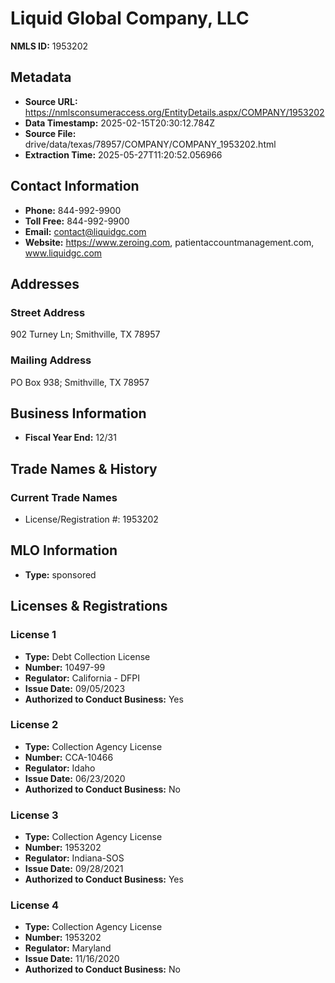 # Liquid Global Company, LLC

**NMLS ID:** 1953202

## Metadata
- **Source URL:** https://nmlsconsumeraccess.org/EntityDetails.aspx/COMPANY/1953202
- **Data Timestamp:** 2025-02-15T20:30:12.784Z
- **Source File:** drive/data/texas/78957/COMPANY/COMPANY_1953202.html
- **Extraction Time:** 2025-05-27T11:20:52.056966

## Contact Information
- **Phone:** 844-992-9900
- **Toll Free:** 844-992-9900
- **Email:** contact@liquidgc.com
- **Website:** https://www.zeroing.com, patientaccountmanagement.com, www.liquidgc.com

## Addresses
### Street Address
902 Turney Ln; Smithville, TX 78957

### Mailing Address
PO Box 938; Smithville, TX 78957

## Business Information
- **Fiscal Year End:** 12/31

## Trade Names & History
### Current Trade Names
- License/Registration #: 1953202

## MLO Information
- **Type:** sponsored

## Licenses & Registrations

### License 1
- **Type:** Debt Collection License
- **Number:** 10497-99
- **Regulator:** California - DFPI
- **Issue Date:** 09/05/2023
- **Authorized to Conduct Business:** Yes

### License 2
- **Type:** Collection Agency License
- **Number:** CCA-10466
- **Regulator:** Idaho
- **Issue Date:** 06/23/2020
- **Authorized to Conduct Business:** No

### License 3
- **Type:** Collection Agency License
- **Number:** 1953202
- **Regulator:** Indiana-SOS
- **Issue Date:** 09/28/2021
- **Authorized to Conduct Business:** Yes

### License 4
- **Type:** Collection Agency License
- **Number:** 1953202
- **Regulator:** Maryland
- **Issue Date:** 11/16/2020
- **Authorized to Conduct Business:** No
